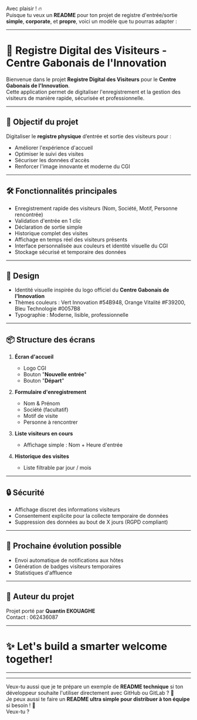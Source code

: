 Avec plaisir ! 🔥  
Puisque tu veux un **README** pour ton projet de registre d'entrée/sortie **simple**, **corporate**, et **propre**, voici un modèle que tu pourras adapter :

---

# 📖 Registre Digital des Visiteurs - Centre Gabonais de l'Innovation

Bienvenue dans le projet **Registre Digital des Visiteurs** pour le **Centre Gabonais de l'Innovation**.  
Cette application permet de digitaliser l'enregistrement et la gestion des visiteurs de manière rapide, sécurisée et professionnelle.

---

## 🚀 Objectif du projet

Digitaliser le **registre physique** d’entrée et sortie des visiteurs pour :
- Améliorer l'expérience d'accueil
- Optimiser le suivi des visites
- Sécuriser les données d'accès
- Renforcer l'image innovante et moderne du CGI

---

## 🛠️ Fonctionnalités principales

- Enregistrement rapide des visiteurs (Nom, Société, Motif, Personne rencontrée)
- Validation d'entrée en 1 clic
- Déclaration de sortie simple
- Historique complet des visites
- Affichage en temps réel des visiteurs présents
- Interface personnalisée aux couleurs et identité visuelle du CGI
- Stockage sécurisé et temporaire des données

---


## 🎨 Design

- Identité visuelle inspirée du logo officiel du **Centre Gabonais de l'Innovation**  
- Thèmes couleurs : Vert Innovation #54B948, Orange Vitalité #F39200, Bleu Technologie #0057B8
- Typographie : Moderne, lisible, professionnelle

---

## 📦 Structure des écrans

1. **Écran d'accueil**
   - Logo CGI
   - Bouton "**Nouvelle entrée**"
   - Bouton "**Départ**"

2. **Formulaire d'enregistrement**
   - Nom & Prénom
   - Société (facultatif)
   - Motif de visite
   - Personne à rencontrer

3. **Liste visiteurs en cours**
   - Affichage simple : Nom + Heure d'entrée

4. **Historique des visites**
   - Liste filtrable par jour / mois

---

## 🔒 Sécurité

- Affichage discret des informations visiteurs
- Consentement explicite pour la collecte temporaire de données
- Suppression des données au bout de X jours (RGPD compliant)

---

## 📅 Prochaine évolution possible

- Envoi automatique de notifications aux hôtes
- Génération de badges visiteurs temporaires
- Statistiques d'affluence

---

## 👤 Auteur du projet

Projet porté par **Quantin EKOUAGHE**  
Contact : 062436087

---

# ✨ Let's build a smarter welcome together!

---

---

Veux-tu aussi que je te prépare un exemple de **README technique** si ton développeur souhaite l'utiliser directement avec GitHub ou GitLab ? 🚀  
Je peux aussi te faire un **README ultra simple pour distribuer à ton équipe** si besoin ! 🎯  
Veux-tu ?